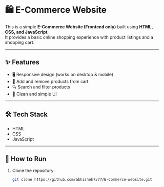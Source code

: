 # 🛍️ E-Commerce Website

This is a simple **E-Commerce Website (Frontend only)** built using **HTML, CSS, and JavaScript**.  
It provides a basic online shopping experience with product listings and a shopping cart.

---

## ✨ Features
- 🖥️ Responsive design (works on desktop & mobile)
- 🛒 Add and remove products from cart
- 🔍 Search and filter products
- 🎨 Clean and simple UI

---

## 🛠️ Tech Stack
- HTML
- CSS
- JavaScript  

---

## 🚀 How to Run
1. Clone the repository:
   ```bash
   git clone https://github.com/abhishek7577/E-Commerce-website.git

